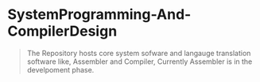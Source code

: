 # SystemProgramming-And-CompilerDesign

> The Repository hosts core system sofware and langauge translation software like, Assembler and Compiler, Currently Assembler is in the develpoment phase. 

